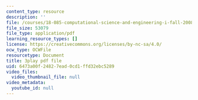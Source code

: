 ```yaml
---
content_type: resource
description: ''
file: /courses/18-085-computational-science-and-engineering-i-fall-2008/6473a00f24827ead0cd1ffd32ebc5289_mhLI51d9LDc.pdf
file_size: 53079
file_type: application/pdf
learning_resource_types: []
license: https://creativecommons.org/licenses/by-nc-sa/4.0/
ocw_type: OCWFile
resourcetype: Document
title: 3play pdf file
uid: 6473a00f-2482-7ead-0cd1-ffd32ebc5289
video_files:
  video_thumbnail_file: null
video_metadata:
  youtube_id: null
---
```

